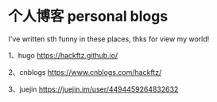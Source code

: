 # 个人博客 personal blogs

I've written sth funny in these places, thks for view my world!

1、hugo https://hackftz.github.io/

2、cnblogs https://www.cnblogs.com/hackftz/

3、juejin https://juejin.im/user/4494459264832632

